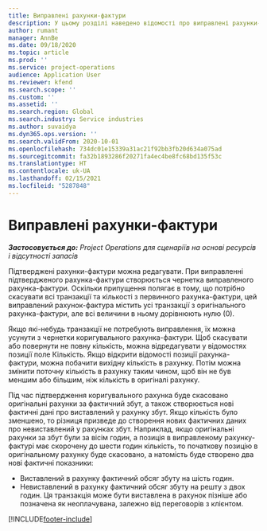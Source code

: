 ```yaml
---
title: Виправлені рахунки-фактури
description: У цьому розділі наведено відомості про виправлені рахунки-фактури.
author: rumant
manager: AnnBe
ms.date: 09/18/2020
ms.topic: article
ms.prod: ''
ms.service: project-operations
audience: Application User
ms.reviewer: kfend
ms.search.scope: ''
ms.custom: ''
ms.assetid: ''
ms.search.region: Global
ms.search.industry: Service industries
ms.author: suvaidya
ms.dyn365.ops.version: ''
ms.search.validFrom: 2020-10-01
ms.openlocfilehash: 734dc01e15339a31ac21f92bb3fb20d634a075ad
ms.sourcegitcommit: fa32b1893286f20271fa4ec4be8fc68bd135f53c
ms.translationtype: HT
ms.contentlocale: uk-UA
ms.lasthandoff: 02/15/2021
ms.locfileid: "5287848"
---
```

# <a name="corrected-invoices"></a>Виправлені рахунки-фактури

_**Застосовується до:** Project Operations для сценаріїв на основі ресурсів і відсутності запасів_

Підтверджені рахунки-фактури можна редагувати. При виправленні підтвердженого рахунка-фактури створюється чернетка виправленого рахунка-фактури. Оскільки припущення полягає в тому, що потрібно скасувати всі транзакції та кількості з первинного рахунка-фактури, цей виправлений рахунок-фактура містить усі транзакції з оригінального рахунка-фактури, але всі величини в ньому дорівнюють нулю (0).

Якщо які-небудь транзакції не потребують виправлення, їх можна усунути з чернетки коригувального рахунка-фактури. Щоб скасувати або повернути не повну кількість, можна відредагувати у відомостях позиції поле Кількість. Якщо відкрити відомості позиції рахунка-фактури, можна побачити вихідну кількість в рахунку. Потім можна змінити поточну кількість в рахунку таким чином, щоб він не був меншим або більшим, ніж кількість в оригіналі рахунку.

Під час підтвердження коригувального рахунка буде скасовано оригінальні рахунки за фактичний збут, а також створюється нові фактичні дані про виставлений у рахунку збут. Якщо кількість було зменшено, то різниця призведе до створення нових фактичних даних про невиставлений у рахунках збут. Наприклад, якщо оригінальні рахунки за збут були за вісім годин, а позиція в виправленому рахунку-фактурі має скорочену до шести годин кількість, то початкову позицію в оригінальному рахунку буде скасовано, а натомість буде створено два нові фактичні показники:

- Виставлений в рахунку фактичний обсяг збуту на шість годин.
- Невиставлений в рахунку фактичний обсяг збуту на решту з двох годин. Ця транзакція може бути виставлена в рахунок пізніше або позначена як неоплачувана, залежно від переговорів з клієнтом.


[!INCLUDE[footer-include](../includes/footer-banner.md)]